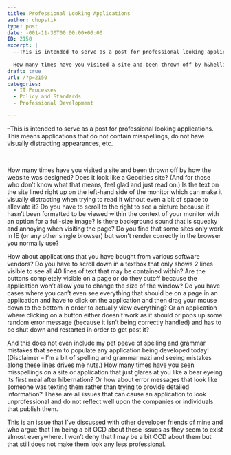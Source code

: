 ```yaml
---
title: Professional Looking Applications
author: chopstik
type: post
date: -001-11-30T00:00:00+00:00
ID: 2150
excerpt: |
  --This is intended to serve as a post for professional looking applications. This means applications that do not contain misspellings, do not have visually distracting appearances, etc.
   
  How many times have you visited a site and been thrown off by h&hellip;
draft: true
url: /?p=2150
categories:
  - IT Processes
  - Policy and Standards
  - Professional Development

---
```

&#8211;This is intended to serve as a post for professional looking applications. This means applications that do not contain misspellings, do not have visually distracting appearances, etc.

 

How many times have you visited a site and been thrown off by how the website was designed? Does it look like a Geocities site? (And for those who don&#8217;t know what that means, feel glad and just read on.) Is the text on the site lined right up on the left-hand side of the monitor which can make it visually distracting when trying to read it without even a bit of space to alleviate it? Do you have to scroll to the right to see a picture because it hasn&#8217;t been formatted to be viewed within the context of your monitor with an option for a full-size image? Is there background sound that is squeaky and annoying when visiting the page? Do you find that some sites only work in IE (or any other single browser) but won&#8217;t render correctly in the browser you normally use?

How about applications that you have bought from various software vendors? Do you have to scroll down in a textbox that only shows 2 lines visible to see all 40 lines of text that may be contained within? Are the buttons completely visible on a page or do they cutoff because the application won&#8217;t allow you to change the size of the window? Do you have cases where you can&#8217;t even see everything that should be on a page in an application and have to click on the application and then drag your mouse down to the bottom in order to actually view everything? Or an application where clicking on a button either doesn&#8217;t work as it should or pops up some random error message (because it isn&#8217;t being correctly handled) and has to be shut down and restarted in order to get past it?

And this does not even include my pet peeve of spelling and grammar mistakes that seem to populate any application being developed today! (Disclaimer &#8211; I&#8217;m a bit of spelling and grammar nazi and seeing mistakes along these lines drives me nuts.) How many times have you seen misspellings on a site or application that just glares at you like a bear eyeing its first meal after hibernation? Or how about error messages that look like someone was texting them rather than trying to provide detailed information? These are all issues that can cause an application to look unprofessional and do not reflect well upon the companies or individuals that publish them.

This is an issue that I&#8217;ve discussed with other developer friends of mine and who argue that I&#8217;m being a bit OCD about these issues as they seem to exist almost everywhere. I won&#8217;t deny that I may be a bit OCD about them but that still does not make them look any less professional.